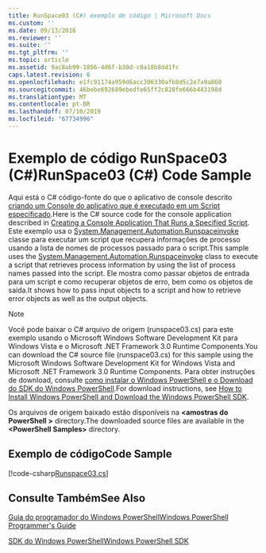 ```yaml
---
title: RunSpace03 (C#) exemplo de código | Microsoft Docs
ms.custom: ''
ms.date: 09/13/2016
ms.reviewer: ''
ms.suite: ''
ms.tgt_pltfrm: ''
ms.topic: article
ms.assetid: 9ac8ab99-1856-4d6f-b30d-c0a18b8dd1fc
caps.latest.revision: 6
ms.openlocfilehash: e1fc91174a959d6acc306330afb8d5c2e7a9a860
ms.sourcegitcommit: 46bebe692689ebedfe65ff2c828fe666b443198d
ms.translationtype: MT
ms.contentlocale: pt-BR
ms.lasthandoff: 07/10/2019
ms.locfileid: "67734996"
---
```

# <a name="runspace03-c-code-sample"></a><span data-ttu-id="a2c55-102">Exemplo de código RunSpace03 (C#)</span><span class="sxs-lookup"><span data-stu-id="a2c55-102">RunSpace03 (C#) Code Sample</span></span>

<span data-ttu-id="a2c55-103">Aqui está o C# código-fonte do que o aplicativo de console descrito [criando um Console do aplicativo que é executado em um Script especificado](fd).</span><span class="sxs-lookup"><span data-stu-id="a2c55-103">Here is the C# source code for the console application described in [Creating a Console Application That Runs a Specified Script](fd).</span></span> <span data-ttu-id="a2c55-104">Este exemplo usa o [System.Management.Automation.Runspaceinvoke](/dotnet/api/System.Management.Automation.RunspaceInvoke) classe para executar um script que recupera informações de processo usando a lista de nomes de processos passado para o script.</span><span class="sxs-lookup"><span data-stu-id="a2c55-104">This sample uses the [System.Management.Automation.Runspaceinvoke](/dotnet/api/System.Management.Automation.RunspaceInvoke) class to execute a script that retrieves process information by using the list of process names passed into the script.</span></span> <span data-ttu-id="a2c55-105">Ele mostra como passar objetos de entrada para um script e como recuperar objetos de erro, bem como os objetos de saída.</span><span class="sxs-lookup"><span data-stu-id="a2c55-105">It shows how to pass input objects to a script and how to retrieve error objects as well as the output objects.</span></span>

> [!NOTE]
> <span data-ttu-id="a2c55-106">Você pode baixar o C# arquivo de origem (runspace03.cs) para este exemplo usando o Microsoft Windows Software Development Kit para Windows Vista e o Microsoft .NET Framework 3.0 Runtime Components.</span><span class="sxs-lookup"><span data-stu-id="a2c55-106">You can download the C# source file (runspace03.cs) for this sample using the Microsoft Windows Software Development Kit for Windows Vista and Microsoft .NET Framework 3.0 Runtime Components.</span></span> <span data-ttu-id="a2c55-107">Para obter instruções de download, consulte [como instalar o Windows PowerShell e o Download do SDK do Windows PowerShell](/powershell/developer/installing-the-windows-powershell-sdk).</span><span class="sxs-lookup"><span data-stu-id="a2c55-107">For download instructions, see [How to Install Windows PowerShell and Download the Windows PowerShell SDK](/powershell/developer/installing-the-windows-powershell-sdk).</span></span>
>
> <span data-ttu-id="a2c55-108">Os arquivos de origem baixado estão disponíveis na  **\<amostras do PowerShell >** directory.</span><span class="sxs-lookup"><span data-stu-id="a2c55-108">The downloaded source files are available in the **\<PowerShell Samples>** directory.</span></span>

## <a name="code-sample"></a><span data-ttu-id="a2c55-109">Exemplo de código</span><span class="sxs-lookup"><span data-stu-id="a2c55-109">Code Sample</span></span>

[!code-csharp[Runspace03.cs](../../powershell-sdk-samples/SDK-2.0/csharp/Runspace03/Runspace03.cs#L11-L88 "Runspace03.cs")]

## <a name="see-also"></a><span data-ttu-id="a2c55-110">Consulte Também</span><span class="sxs-lookup"><span data-stu-id="a2c55-110">See Also</span></span>

[<span data-ttu-id="a2c55-111">Guia do programador do Windows PowerShell</span><span class="sxs-lookup"><span data-stu-id="a2c55-111">Windows PowerShell Programmer's Guide</span></span>](./windows-powershell-programmer-s-guide.md)

[<span data-ttu-id="a2c55-112">SDK do Windows PowerShell</span><span class="sxs-lookup"><span data-stu-id="a2c55-112">Windows PowerShell SDK</span></span>](../windows-powershell-reference.md)
